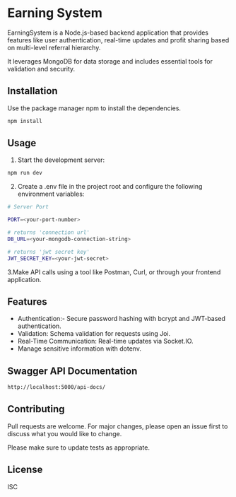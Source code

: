 # Earning System

EarningSystem is a Node.js-based backend application that provides features like user authentication, real-time updates and profit sharing based on multi-level referral hierarchy. 

It leverages MongoDB for data storage and includes essential tools for validation and security.

## Installation

Use the package manager npm to install the dependencies.

```bash
npm install
```

## Usage
1. Start the development server:

```bash
npm run dev

```
2. Create a .env file in the project root and configure the following environment variables:
```bash
# Server Port

PORT=<your-port-number>

# returns 'connection url'
DB_URL=<your-mongodb-connection-string>

# returns 'jwt secret key'
JWT_SECRET_KEY=<your-jwt-secret>
```
3.Make API calls using a tool like Postman, Curl, or through your frontend application.
## Features
- Authentication:-  Secure password hashing with bcrypt and JWT-based authentication.
- Validation: Schema validation for requests using Joi.
- Real-Time Communication: Real-time updates via Socket.IO.
- Manage sensitive information with dotenv.
## Swagger API Documentation
```bash
http://localhost:5000/api-docs/
```
## Contributing
Pull requests are welcome. For major changes, please open an issue first to discuss what you would like to change.

Please make sure to update tests as appropriate.

## License

ISC
